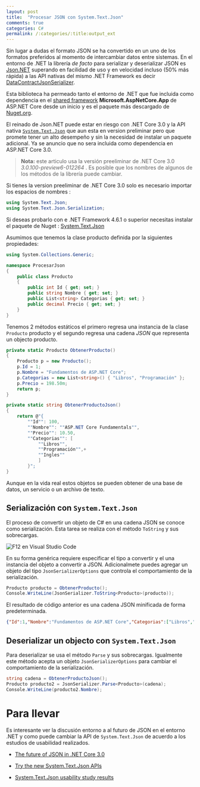 ```yaml
---
layout: post
title:  "Procesar JSON con System.Text.Json"
comments: true
categories: C#
permalink: /:categories/:title:output_ext
---
```


Sin lugar a dudas el formato JSON se ha convertido en un uno de los formatos preferidos al momento de intercambiar datos entre sistemas. En el entorno de .NET la librería _de facto_ para serializar y deserializar JSON es [Json.NET](https://www.newtonsoft.com/json) superando en facilidad de uso y en velocidad incluso (50% más rápida) a las API nativas del mismo .NET Framework es decir [DataContractJsonSerializer](https://docs.microsoft.com/dotnet/api/system.runtime.serialization.json.datacontractjsonserializer?view=netframework-4.8).

Esta biblioteca ha permeado tanto el entorno de .NET que fue incluida como dependencia en el <span lang="en">[shared framework](https://natemcmaster.com/blog/2018/08/29/netcore-primitives-2/)</span> **Microsoft.AspNetCore.App** de ASP.NET Core desde un inicio y es el paquete más descargado de [Nuget.org](https://www.nuget.org/stats).

El reinado de Json.NET puede estar en riesgo con .NET Core 3.0 y la API nativa [`System.Text.Json`](https://www.nuget.org/packages/System.Text.Json) que aun esta en version preliminar pero que promete tener un alto desempeño y sin la necesidad de instalar un paquete adicional. Ya se anuncio que no sera incluida como dependencia en ASP.NET Core 3.0.

> **Nota:** este articulo usa la versión preeliminar de .NET Core 3.0 *3.0.100-preview6-012264* . Es posible que los nombres de algunos de los métodos de la librería puede cambiar.

Si tienes la version preeliminar de .NET Core 3.0 solo es necesario importar los espacios de nombres :

```csharp
using System.Text.Json;
using System.Text.Json.Serialization;
```

Si deseas probarlo con e .NET Framework 4.6.1 o superior necesitas instalar el paquete de Nuget : [System.Text.Json](https://www.nuget.org/packages/System.Text.Json)

Asumimos que tenemos la clase producto definida por la siguientes propiedades:

```csharp
using System.Collections.Generic;

namespace ProcesarJson
{
    public class Producto
    {
        public int Id { get; set; }
        public string Nombre { get; set; }
        public List<string> Categorias { get; set; }
        public decimal Precio { get; set; }
    }
}
```

Tenemos 2 métodos estáticos el primero regresa una instancia de la clase `Producto` producto y el segundo regresa una cadena *JSON* que representa un objecto producto.

```csharp
private static Producto ObtenerProducto()
{
    Producto p = new Producto();
    p.Id = 1;
    p.Nombre = "Fundamentos de ASP.NET Core";
    p.Categorias = new List<string>() { "Libros", "Programación" };
    p.Precio = 198.50m;
    return p;
}

private static string ObtenerProductoJson()
{
    return @"{
        ""Id"": 100,
        ""Nombre"": ""ASP.NET Core Fundamentals"",
        ""Precio"": 10.50,
        ""Categorias"": [
            ""Libros"",
            ""Programación"",+
            ""Ingles""
            ]
        }";
}

```

Aunque en la vida real estos objetos se pueden obtener de una base de datos, un servicio o un archivo de texto.

## Serialización con `System.Text.Json`

El proceso de convertir un objeto de C# en una cadena JSON se conoce como serialización. Esta tarea se realiza con el método `ToString` y sus sobrecargas.

<img data-src="/img/json.jpg" class="lazyload"  alt="F12 en Visual Studio Code"> 

En su forma genérica requiere especificar el tipo a convertir y  el  una instancia del objeto a convertir a JSON. Adicionalmete puedes agregar un objeto del tipo `JsonSerializerOptions` que controla el comportamiento de la serialización.

```csharp
Producto producto = ObtenerProducto();
Console.WriteLine(JsonSerializer.ToString<Producto>(producto));
```

El resultado de código anterior es una cadena JSON minificada de forma predeterminada.

```json
{"Id":1,"Nombre":"Fundamentos de ASP.NET Core","Categorias":["Libros","Programaci\u00f3n"],"Precio":198.50}
```  

## Deserializar un objecto con `System.Text.Json`

Para deserializar se usa el método `Parse` y sus sobrecargas. Igualmente este método acepta un objeto `JsonSerializerOptions` para cambiar el comportamiento de la serialización.

```csharp
string cadena = ObtenerProductoJson();
Producto producto2 = JsonSerializer.Parse<Producto>(cadena);
Console.WriteLine(producto2.Nombre);
```

# Para llevar

Es interesante ver la discusión entorno a al futuro de JSON en el entorno .NET y como puede cambiar la API de `System.Text.Json` de acuerdo a los estudios de usabilidad realizados.

* [The future of JSON in .NET Core 3.0](https://github.com/dotnet/corefx/issues/33115)

* [Try the new System.Text.Json APIs](https://devblogs.microsoft.com/dotnet/try-the-new-system-text-json-apis/)

* [System.Text.Json usability study results](https://github.com/dotnet/announcements/issues/117)